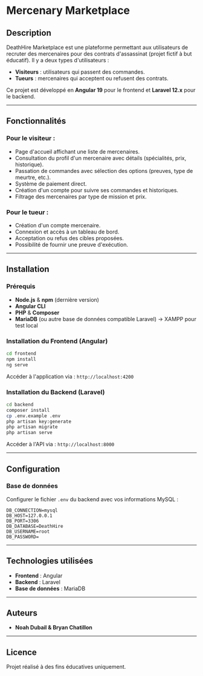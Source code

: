 # Mercenary Marketplace

## Description
DeathHire Marketplace est une plateforme permettant aux utilisateurs de recruter des mercenaires pour des contrats d'assassinat (projet fictif à but éducatif). Il y a deux types d'utilisateurs :
- **Visiteurs** : utilisateurs qui passent des commandes.
- **Tueurs** : mercenaires qui acceptent ou refusent des contrats.

Ce projet est développé en **Angular 19** pour le frontend et **Laravel 12.x** pour le backend.

---

## Fonctionnalités

### Pour le visiteur :
- Page d'accueil affichant une liste de mercenaires.
- Consultation du profil d'un mercenaire avec détails (spécialités, prix, historique).
- Passation de commandes avec sélection des options (preuves, type de meurtre, etc.).
- Système de paiement direct.
- Création d'un compte pour suivre ses commandes et historiques.
- Filtrage des mercenaires par type de mission et prix.

### Pour le tueur :
- Création d'un compte mercenaire.
- Connexion et accès à un tableau de bord.
- Acceptation ou refus des cibles proposées.
- Possibilité de fournir une preuve d'exécution.

---

## Installation

### Prérequis
- **Node.js** & **npm** (dernière version)
- **Angular CLI**
- **PHP** & **Composer**
- **MariaDB** (ou autre base de données compatible Laravel) -> XAMPP pour test local

### Installation du Frontend (Angular)
```bash
cd frontend
npm install
ng serve
```
Accéder à l'application via : `http://localhost:4200`

### Installation du Backend (Laravel)
```bash
cd backend
composer install
cp .env.example .env
php artisan key:generate
php artisan migrate
php artisan serve
```
Accéder à l'API via : `http://localhost:8000`

---

## Configuration
### Base de données
Configurer le fichier `.env` du backend avec vos informations MySQL :
```env
DB_CONNECTION=mysql
DB_HOST=127.0.0.1
DB_PORT=3306
DB_DATABASE=DeathHire
DB_USERNAME=root
DB_PASSWORD=
```

---

## Technologies utilisées
- **Frontend** : Angular
- **Backend** : Laravel
- **Base de données** : MariaDB

---

## Auteurs
- **Noah Dubail & Bryan Chatillon**

---

## Licence
Projet réalisé à des fins éducatives uniquement.

